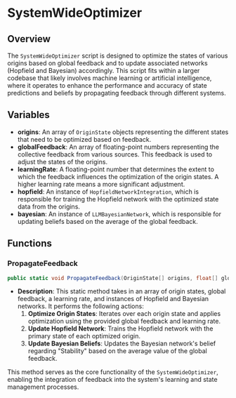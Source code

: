 # SystemWideOptimizer

## Overview
The `SystemWideOptimizer` script is designed to optimize the states of various origins based on global feedback and to update associated networks (Hopfield and Bayesian) accordingly. This script fits within a larger codebase that likely involves machine learning or artificial intelligence, where it operates to enhance the performance and accuracy of state predictions and beliefs by propagating feedback through different systems.

## Variables
- **origins**: An array of `OriginState` objects representing the different states that need to be optimized based on feedback.
- **globalFeedback**: An array of floating-point numbers representing the collective feedback from various sources. This feedback is used to adjust the states of the origins.
- **learningRate**: A floating-point number that determines the extent to which the feedback influences the optimization of the origin states. A higher learning rate means a more significant adjustment.
- **hopfield**: An instance of `HopfieldNetworkIntegration`, which is responsible for training the Hopfield network with the optimized state data from the origins.
- **bayesian**: An instance of `LLMBayesianNetwork`, which is responsible for updating beliefs based on the average of the global feedback.

## Functions
### PropagateFeedback
```csharp
public static void PropagateFeedback(OriginState[] origins, float[] globalFeedback, float learningRate, HopfieldNetworkIntegration hopfield, LLMBayesianNetwork bayesian)
```
- **Description**: This static method takes in an array of origin states, global feedback, a learning rate, and instances of Hopfield and Bayesian networks. It performs the following actions:
  1. **Optimize Origin States**: Iterates over each origin state and applies optimization using the provided global feedback and learning rate.
  2. **Update Hopfield Network**: Trains the Hopfield network with the primary state of each optimized origin.
  3. **Update Bayesian Beliefs**: Updates the Bayesian network's belief regarding "Stability" based on the average value of the global feedback.

This method serves as the core functionality of the `SystemWideOptimizer`, enabling the integration of feedback into the system's learning and state management processes.
